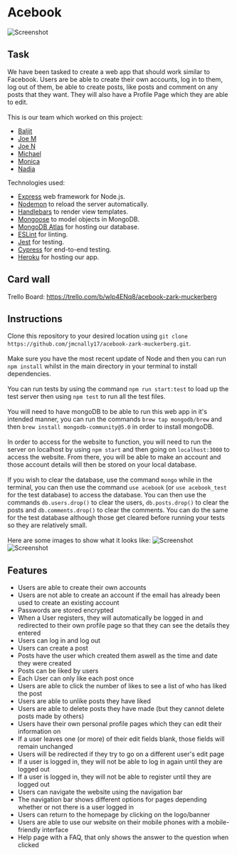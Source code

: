 # Acebook
![Screenshot](https://i.imgur.com/629Ep5m.png)

## Task
We have been tasked to create a web app that should work similar to Facebook. Users are be able to create their own accounts, log in to them, log out of them, be able to create posts, like posts and comment on any posts that they want. They will also have a Profile Page which they are able to edit.\
\
This is our team which worked on this project:
- [Baljit](https://github.com/baljitrakhra)
- [Joe M](https://github.com/jmcnally17)
- [Joe N](https://github.com/Josenewmano)
- [Michael](https://github.com/mcsuGH)
- [Monica](https://github.com/monenavarro)
- [Nadia](https://github.com/NBenzineb)


Technologies used:
- [Express](https://expressjs.com/) web framework for Node.js.
- [Nodemon](https://nodemon.io/) to reload the server automatically.
- [Handlebars](https://handlebarsjs.com/) to render view templates.
- [Mongoose](https://mongoosejs.com) to model objects in MongoDB.
- [MongoDB Atlas](https://www.mongodb.com/atlas/database) for hosting our database.
- [ESLint](https://eslint.org) for linting.
- [Jest](https://jestjs.io/) for testing.
- [Cypress](https://www.cypress.io/) for end-to-end testing.
- [Heroku](https://www.heroku.com/) for hosting our app.

## Card wall
Trello Board: https://trello.com/b/wlp4ENq8/acebook-zark-muckerberg

## Instructions
Clone this repository to your desired location using `git clone https://github.com/jmcnally17/acebook-zark-muckerberg.git`.\
\
Make sure you have the most recent update of Node and then you can run `npm install` whilst in the main directory in your terminal to install dependencies.\
\
You can run tests by using the command `npm run start:test` to load up the test server then using `npm test` to run all the test files.\
\
You will need to have mongoDB to be able to run this web app in it's intended manner, you can run the commands `brew tap mongodb/brew` and then `brew install mongodb-community@5.0` in order to install mongoDB.\
\
In order to access for the website to function, you will need to run the server on localhost by using `npm start` and then going on `localhost:3000` to access the website. From there, you will be able to make an account and those account details will then be stored on your local database.\
\
If you wish to clear the database, use the command `mongo` while in the terminal, you can then use the command `use acebook` (or `use acebook_test` for the test database) to access the database. You can then use the commands `db.users.drop()` to clear the users, `db.posts.drop()` to clear the posts and `db.comments.drop()` to clear the comments. You can do the same for the test database although those get cleared before running your tests so they are relatively small.\
\
Here are some images to show what it looks like:
![Screenshot]()
![Screenshot]()

## Features
- Users are able to create their own accounts
- Users are not able to create an account if the email has already been used to create an existing account
- Passwords are stored encrypted
- When a User registers, they will automatically be logged in and redirected to their own profile page so that they can see the details they entered
- Users can log in and log out
- Users can create a post
- Posts have the user which created them aswell as the time and date they were created
- Posts can be liked by users
- Each User can only like each post once
- Users are able to click the number of likes to see a list of who has liked the post
- Users are able to unlike posts they have liked
- Users are able to delete posts they have made (but they cannot delete posts made by others)
- Users have their own personal profile pages which they can edit their information on
- If a user leaves one (or more) of their edit fields blank, those fields will remain unchanged
- Users will be redirected if they try to go on a different user's edit page
- If a user is logged in, they will not be able to log in again until they are logged out
- If a user is logged in, they will not be able to register until they are logged out
- Users can navigate the website using the navigation bar
- The navigation bar shows different options for pages depending whether or not there is a user logged in
- Users can return to the homepage by clicking on the logo/banner
- Users are able to use our website on their mobile phones with a mobile-friendly interface
- Help page with a FAQ, that only shows the answer to the question when clicked

